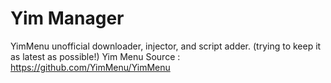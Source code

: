 # Yim Manager 
YimMenu unofficial downloader, injector, and script adder. (trying to keep it as latest as possible!)
Yim Menu Source    :    https://github.com/YimMenu/YimMenu
